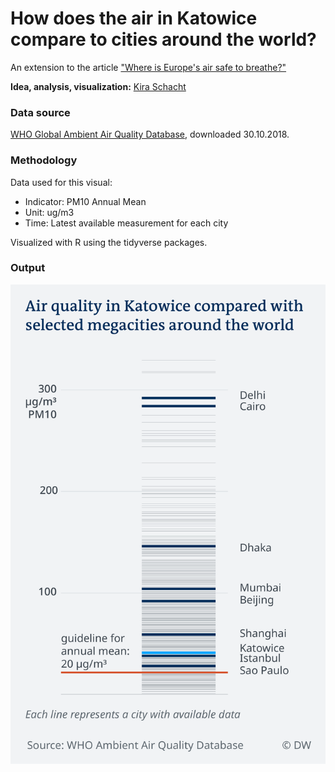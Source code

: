 # How does the air in Katowice compare to cities around the world?

An extension to the article ["Where is Europe's air safe to breathe?"](https://www.dw.com/en/where-is-europes-air-safe-to-breathe/a-46189571)

**Idea, analysis, visualization:** [Kira Schacht](https://twitter.com/daten_drang)

### Data source

[WHO Global Ambient Air Quality Database](http://www.who.int/airpollution/data/cities/en/), downloaded 30.10.2018.

### Methodology

Data used for this visual:
- Indicator: PM10 Annual Mean
- Unit: ug/m3
- Time: Latest available measurement for each city

Visualized with R using the tidyverse packages.


### Output
![Chart Air quality in Katowice compared to selected megacities around the world](086_en_airquality_strip_pm10_megacities_DW.png)
